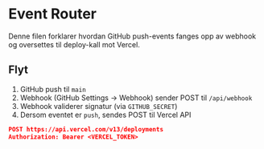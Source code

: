 # Event Router

Denne filen forklarer hvordan GitHub push-events fanges opp av webhook og oversettes til deploy-kall mot Vercel.

## Flyt

1. GitHub push til `main`
2. Webhook (GitHub Settings → Webhook) sender POST til `/api/webhook`
3. Webhook validerer signatur (via `GITHUB_SECRET`)
4. Dersom eventet er `push`, sendes POST til Vercel API

```json
POST https://api.vercel.com/v13/deployments
Authorization: Bearer <VERCEL_TOKEN>
